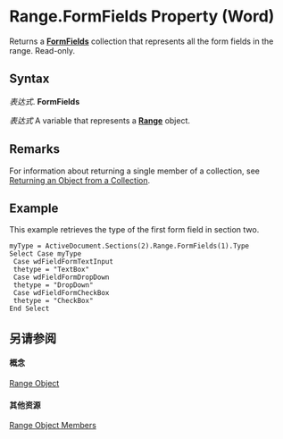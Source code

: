 
# Range.FormFields Property (Word)

Returns a  **[FormFields](a44a0f57-123b-cade-e306-ba6dc179b619.md)** collection that represents all the form fields in the range. Read-only.


## Syntax

 _表达式_. **FormFields**

 _表达式_ A variable that represents a **[Range](15a7a1c4-5f3f-5b6e-60e9-29688de3f274.md)** object.


## Remarks

For information about returning a single member of a collection, see [Returning an Object from a Collection](28f76384-f495-9640-a7c8-10ada3fac727.md).


## Example

This example retrieves the type of the first form field in section two.


```
myType = ActiveDocument.Sections(2).Range.FormFields(1).Type 
Select Case myType 
 Case wdFieldFormTextInput 
 thetype = "TextBox" 
 Case wdFieldFormDropDown 
 thetype = "DropDown" 
 Case wdFieldFormCheckBox 
 thetype = "CheckBox" 
End Select
```


## 另请参阅


#### 概念


[Range Object](15a7a1c4-5f3f-5b6e-60e9-29688de3f274.md)
#### 其他资源


[Range Object Members](http://msdn.microsoft.com/library/3c4a36d9-2a80-5aaf-827b-275a52bfa193%28Office.15%29.aspx)